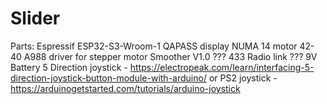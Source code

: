 # Slider

Parts:
Espressif ESP32-S3-Wroom-1
QAPASS display
NUMA 14 motor 42-40
A988 driver for stepper motor
Smoother V1.0 ???
433 Radio link ???
9V Battery
5 Direction joystick - https://electropeak.com/learn/interfacing-5-direction-joystick-button-module-with-arduino/
or
PS2 joystick - https://arduinogetstarted.com/tutorials/arduino-joystick
